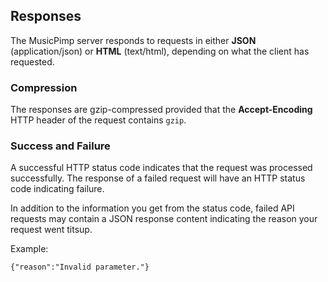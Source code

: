 ## Responses

The MusicPimp server responds to requests in either **JSON** (application/json)
or **HTML** (text/html), depending on what the client has requested.

### Compression
            
The responses are gzip-compressed provided that the **Accept-Encoding** HTTP header 
of the request contains `gzip`.

### Success and Failure

A successful HTTP status code indicates that the request was processed successfully. The 
response of a failed request will have an HTTP status code indicating failure.

In addition to the information you get from the status code, failed API requests may contain 
a JSON response content indicating the reason your request went titsup.

Example: 

    {"reason":"Invalid parameter."}
